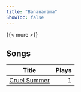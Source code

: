 ```yaml
---
title: "Bananarama"
ShowToc: false
---
```


{{< more >}}

## Songs
Title | Plays 
----- | -----: 
[Cruel Summer](/songs/cruel-summer) | 1

